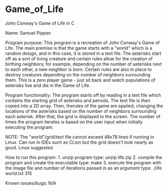 # Game_of_Life
John Conway's Game of Life in C

Name: Samuel Pippen

Program purpose: This program is a recreation of John Conway's Game of Life. The main premise is that the game starts with a "world" which is a random design, and in this case, it
is stored in a text file. The asterisks start off as a sort of living creature and certain rules allow for the creation of birthing neighbors; for example, depending on the number
of asterisks next to each other, a new neighbor is born. Certain rules are also in place to destroy creatures depending on the number of neighbors surrounding them. This is a zero
player game - just sit back and watch populations of asterisks live and die in the Game of Life.

Program functionality: The program starts off by reading in a text file which contains the starting grid of asterisks and periods. The text file is then copied into a 2D array.
Then, therules of the game are applied, changing the locations of the asterisks based on the number of neighbors surrounding each asterisk. After that, the grid is displayed to the
screen. The number of times the program iterates is based on the user input when initially executing the program.

NOTE: The "world"/grid/text file cannot exceed 48x78 lines if running in Linux.
      Can run in IDEs such as CLion but the grid doesn't look nearly as good. Linux suggested.

How to run this program: 1. unzip program			                             			                                        type:  unzip life.zip
                         2. compile the program and create the executable                    			                      type:  make
                         3. execute the program with the image file and number of iterations passed in as an argument   type:  ./life world.txt 315

Known issues/bugs: N/A
